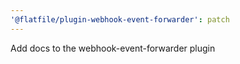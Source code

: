 ```yaml
---
'@flatfile/plugin-webhook-event-forwarder': patch
---
```


Add docs to the webhook-event-forwarder plugin
